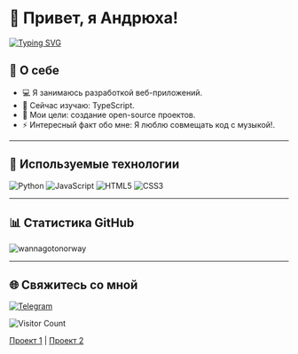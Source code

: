 # 👋 Привет, я Андрюха!
[![Typing SVG](https://readme-typing-svg.demolab.com/?lines=First+line+of+text;Second+line+of+text)](https://git.io/typing-svg)
## 🌟 О себе
- 💻 Я занимаюсь разработкой веб-приложений.
- 🌱 Сейчас изучаю: TypeScript.
- 🎯 Мои цели: создание open-source проектов.
- ⚡ Интересный факт обо мне: Я люблю совмещать код с музыкой!.

---

## 🔧 Используемые технологии
![Python](https://img.shields.io/badge/-Python-333?style=flat-square&logo=python)
![JavaScript](https://img.shields.io/badge/-JavaScript-333?style=flat-square&logo=javascript)
![HTML5](https://img.shields.io/badge/-HTML5-333?style=flat-square&logo=html5)
![CSS3](https://img.shields.io/badge/-CSS3-333?style=flat-square&logo=css3)

---

## 📊 Статистика GitHub
![wannagotonorway](https://github-readme-stats.vercel.app/api?username=wannagotonorway&show_icons=true&theme=radical)

---

## 🌐 Свяжитесь со мной
[![Telegram](https://img.shields.io/badge/Telegram-blue?style=flat-square&logo=telegram)](https://t.me/ваш_ник)

![Visitor Count](https://komarev.com/ghpvc/?username=wannagotonorway)

[Проект 1](https://github.com/yourusername/project1) | [Проект 2](https://github.com/yourusername/project2)
